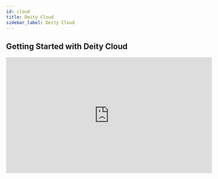 ```yaml
---
id: cloud
title: Deity Cloud
sidebar_label: Deity Cloud
---
```


## Getting Started with Deity Cloud
<iframe width="560" height="315" src="https://www.youtube.com/embed/CSrkxZgtY6w?rel=0" frameborder="0" allow="accelerometer; autoplay; encrypted-media; gyroscope; picture-in-picture" allowFullScreen></iframe>
